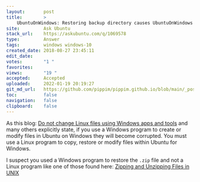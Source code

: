 ```yaml
---
layout:       post
title:        >
    UbuntuOnWindows: Restoring backup directory causes UbuntuOnWindows to fail starting
site:         Ask Ubuntu
stack_url:    https://askubuntu.com/q/1069578
type:         Answer
tags:         windows windows-10
created_date: 2018-08-27 23:45:11
edit_date:    
votes:        "1 "
favorites:    
views:        "19 "
accepted:     Accepted
uploaded:     2022-01-19 20:19:27
git_md_url:   https://github.com/pippim/pippim.github.io/blob/main/_posts/2018/2018-08-27-UbuntuOnWindows:-Restoring-backup-directory-causes-UbuntuOnWindows-to-fail-starting.md
toc:          false
navigation:   false
clipboard:    false
---
```


As this blog: [Do not change Linux files using Windows apps and tools][1] and many others explicitly state, if you use a Windows program to create or modify files in Ubuntu on Windows they will become corrupted. You must use a Linux program to copy, restore or modify files within Ubuntu for Windows.

I suspect you used a Windows program to restore the `.zip` file and not a Linux program like one of those found here: [Zipping and Unzipping Files in UNIX][2]


  [1]: https://blogs.msdn.microsoft.com/commandline/2016/11/17/do-not-change-linux-files-using-windows-apps-and-tools/
  [2]: https://www.hostingmanual.net/zipping-unzipping-files-unix/

